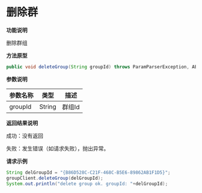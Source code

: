 # 删除群

**功能说明**

删除群组

**方法原型**

```java
public void deleteGroup(String groupId) throws ParamParserException, AESCryptoException, HttpRequestException, UnsupportedEncodingException;
```

**参数说明**

| 参数名称 | 类型   | 描述   |
| -------- | ------ | ------ |
| groupId  | String | 群组Id |

**返回结果说明**

成功：没有返回

失败：发生错误（如请求失败），抛出异常。

**请求示例**

```java
String delGroupId = "{B86D528C-C21F-468C-B5E6-89862AB1F1D5}";
groupClient.deleteGroup(delGroupId);
System.out.println("delete group ok. groupId: "+delGroupId);
```